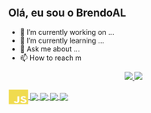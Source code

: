## Olá, eu sou o BrendoAL

- 🔭 I’m currently working on ...
- 🌱 I’m currently learning ...
- 💬 Ask me about ...
- 📫 How to reach m

<div align="center">
  <a href="https://github.com/BrendoAL">
  <img height="180em" src="https://github-readme-stats.vercel.app/api?username=BrendoAL&show_icons=true&theme=dark&include_all_commits=true&count_private=true"/>
  <img height="180em" src="https://github-readme-stats.vercel.app/api/top-langs/?username=BrendoAL&layout=compact&langs_count=7&theme=dark"/>
</div>
  
<div style="display: inline_block"><br>
  <img align="center" height="30" width="40" src="https://raw.githubusercontent.com/devicons/devicon/master/icons/javascript/javascript-plain.svg">
  <img align="center" height="30" wifth="40" src="https://img.shields.io/badge/HTML5-E34F26?style=for-the-badge&logo=html5&logoColor=white">
  <img align="center" height="30" wifth="40" src="https://img.shields.io/badge/CSS3-1572B6?style=for-the-badge&logo=css3&logoColor=white">
  <img align="center" height="30" wifth="40" src="https://img.shields.io/badge/Node.js-43853D?style=for-the-badge&logo=node.js&logoColor=white">
  <img align="center" height="30" wifth="40" src="https://img.shields.io/badge/React-20232A?style=for-the-badge&logo=react&logoColor=61DAFB">                            
</div>
  
  <div>
    <a href="https://www.linkedin.com/in/brendo-almeida-04662a228/" target"_blank"><img src"https://img.shields.io/badge/LinkedIn-0077B5?style=for-the-badge&logo=linkedin&logoColor=white" target="_blank"></a>
  </div>












